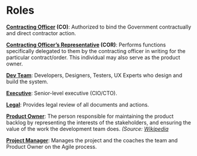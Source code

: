 # Roles

**[Contracting Officer](contracting_officer.md) (CO)**: Authorized to bind the Government contractually and direct contractor action.

**[Contracting Officer’s Representative](contracting_officers_representative.md) (COR)**: Performs functions specifically delegated to them by the contracting officer in writing for the particular contract/order. This individual may also serve as the product owner. 

**[Dev Team](dev-team.md)**: Developers, Designers, Testers, UX Experts who design and build the system.

**[Executive](executive.md)**: Senior-level executive (CIO/CTO).

**[Legal](interface.md)**: Provides legal review of all documents and actions.

**[Product Owner](product_owner.md)**: The person responsible for maintaining the product backlog by representing the interests of the stakeholders, and ensuring the value of the work the development team does. *(Source: [Wikipedia](https://en.wikipedia.org/wiki/Scrum_(software_development))*

**[Project Manager](project_manager.md)**: Manages the project and the coaches the team and Product Owner on the Agile process.